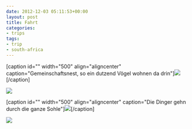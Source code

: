 ```yaml
---
date: 2012-12-03 05:11:53+00:00
layout: post
title: Fahrt
categories:
- trips
tags:
- trip
- south-africa
---
```


[caption id="" width="500" align="aligncenter" caption="Gemeinschaftsnest, so ein dutzend Vögel wohnen da drin"][![](http://clemi.ag3r.at/wp-content/uploads/2012/12/wpid-Photo-03.12.2012-1315.jpg)](http://clemi.ag3r.at/wp-content/uploads/2012/12/wpid-Photo-03.12.2012-1315.jpg)[/caption]
<!-- more -->



[![](http://clemi.ag3r.at/wp-content/uploads/2012/12/wpid-Photo-03.12.2012-13151.jpg)](http://clemi.ag3r.at/wp-content/uploads/2012/12/wpid-Photo-03.12.2012-13151.jpg)



[caption id="" width="500" align="aligncenter" caption="Die Dinger gehn durch die ganze Sohle"][![](http://clemi.ag3r.at/wp-content/uploads/2012/12/wpid-Photo-03.12.2012-1324.jpg)](http://clemi.ag3r.at/wp-content/uploads/2012/12/wpid-Photo-03.12.2012-1324.jpg)[/caption]



[![](http://clemi.ag3r.at/wp-content/uploads/2012/12/wpid-Photo-03.12.2012-1411.jpg)](http://clemi.ag3r.at/wp-content/uploads/2012/12/wpid-Photo-03.12.2012-1411.jpg)
